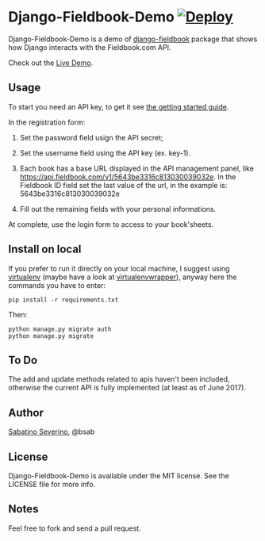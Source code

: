 Django-Fieldbook-Demo  [![Deploy](https://www.herokucdn.com/deploy/button.png)](https://heroku.com/deploy)
=========

Django-Fieldbook-Demo is a demo of [django-fieldbook](https://github.com/bsab/django-fieldbook.git) package that shows how Django interacts with the Fieldbook.com API.

Check out the [Live Demo](https://django-fieldbook.herokuapp.com).

Usage
----

To start you need an API key, to get it see [the getting started guide](https://github.com/fieldbook/api-docs/blob/master/quick-start.md).

In the registration form:

1. Set the password field usign the API secret; 

2. Set the username field using the API key (ex. key-1).

3. Each book has a base URL displayed in the API management panel, like https://api.fieldbook.com/v1/5643be3316c813030039032e.
In the Fieldbook ID field set the last value of the url, in the example is: 5643be3316c813030039032e

4. Fill out the remaining fields with your personal informations.

At complete, use the login form to access to your book'sheets.

Install on local
-----

If you prefer to run it directly on your local machine, I suggest using
[virtualenv](https://virtualenv.pypa.io/en/stable/) (maybe have a look at
[virtualenvwrapper](https://virtualenvwrapper.readthedocs.io/en/stable/)),
anyway here the commands you have to enter:

    pip install -r requirements.txt

Then:

    python manage.py migrate auth
    python manage.py migrate

## To Do

The add and update methods related to apis haven't been included, otherwise the current API is fully implemented (at least as of June 2017).

## Author

[Sabatino Severino](https://about.me/the_sab), @bsab

## License

Django-Fieldbook-Demo is available under the MIT license. See the LICENSE file for more info.

Notes
------

Feel free to fork and send a pull request.
